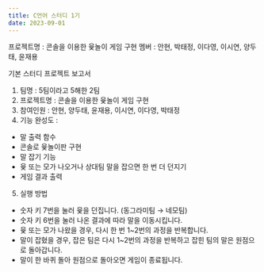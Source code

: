 ```yaml
---
title: C언어 스터디 1기
date: 2023-09-01
---
```


프로젝트명 : 콘솔을 이용한 윷놀이 게임 구현
멤버 : 안현, 박태정, 이다영, 이시연, 양두태, 윤재용

<!--more-->
기본 스터디 프로젝트 보고서

1. 팀명 : 5팀이라고 5해한 2팀
2. 프로젝트명 : 콘솔을 이용한 윷놀이 게임 구현
3. 참여인원 : 안현, 양두태, 윤재용, 이시연, 이다영, 박태정
4. 기능 완성도 :
  - 말 출력 함수 
  - 콘솔로 윷놀이판 구현 
  - 말 잡기 기능 
  - 윷 또는 모가 나오거나 상대팀 말을 잡으면 한 번 더 던지기 
  - 게임 결과 출력 
5. 실행 방법
  - 숫자 키 7번을 눌러 윷을 던집니다. (동그라미팀 → 네모팀)
  - 숫자 키 6번을 눌러 나온 결과에 따라 말을 이동시킵니다. 
  - 윷 또는 모가 나왔을 경우, 다시 한 번 1~2번의 과정을 반복합니다.
  - 말이 잡혔을 경우, 잡은 팀은 다시 1~2번의 과정을 반복하고 잡힌 팀의 말은 원점으로 돌아갑니다.
  - 말이 한 바퀴 돌아 원점으로 돌아오면 게임이 종료됩니다.